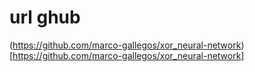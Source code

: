 # url ghub
(https://github.com/marco-gallegos/xor_neural-network)[https://github.com/marco-gallegos/xor_neural-network]
